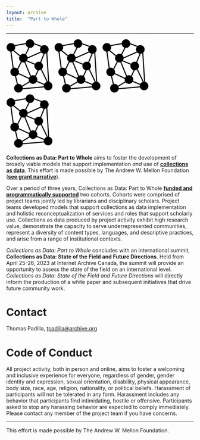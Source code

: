 ```yaml
---
layout: archive
title:  "Part to Whole"
---
```

---

![network](images/network.png) ![network](images/network.png) ![network](images/network.png) ![network](images/network.png)


**Collections as Data: Part to Whole** aims to foster the development of broadly viable models that support implementation *and* use of [**collections as data**](https://collectionsasdata.github.io/statement/). This effort is made possible by The Andrew W. Mellon Foundation ([**see grant narrative**](https://github.com/collectionsasdata/part2whole/raw/master/cad_part2whole_narrative.pdf)). 

Over a period of three years, Collections as Data: Part to Whole [**funded and programmatically supported**](https://collectionsasdata.github.io/part2whole/cfp/) two cohorts. Cohorts were comprised of project teams jointly led by librarians and disciplinary scholars. Project teams developed models that support collections as data implementation and holistic reconceptualization of services and roles that support scholarly use. Collections as data produced by project activity exhibit high research value, demonstrate the capacity to serve underrepresented communities, represent a diversity of content types, languages, and descriptive practices, and arise from a range of institutional contexts. 

*Collections as Data: Part to Whole* concludes with an international summit, **Collections as Data: State of the Field and Future Directions**. Held from April 25-26, 2023 at Internet Archive Canada, the summit will provide an opportunity to assess the state of the field on an international level. *Collections as Data: State of the Field and Future Directions* will directly inform the production of a white paper and subsequent initiatives that drive future community work. 



# Contact  

Thomas Padilla, <tpadilla@archive.org>

# Code of Conduct

All project activity, both in person and online, aims to foster a welcoming and inclusive experience for everyone, regardless of gender, gender identity and expression, sexual orientation, disability, physical appearance, body size, race, age, religion, nationality, or political beliefs. Harassment of participants will not be tolerated in any form. Harassment includes any behavior that participants find intimidating, hostile or offensive. Participants asked to stop any harassing behavior are expected to comply immediately. Please contact any member of the project team if you have concerns.

---

This effort is made possible by The Andrew W. Mellon Foundation. 
